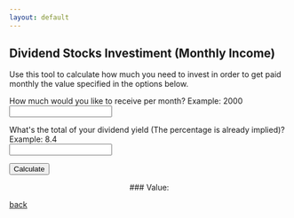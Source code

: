 ```yaml
---
layout: default
---
```


## Dividend Stocks Investiment (Monthly Income)

Use this tool to calculate how much you need to invest in order to get paid monthly the value specified in the options below.

How much would you like to receive per month? Example: 2000<br>
<input type="text" id="monthly_income" name="monthly_income">

What's the total of your dividend yield (The percentage is already implied)? Example: 8.4<br>
<input type="text" id="dividend_yield" name="dividend_yield">

<button onclick="calculateDSI()">Calculate</button>

<p align="center">
### Value: <label id="total_value"></label>
</p>


<script src="calc.js"></script>

[back](./)
